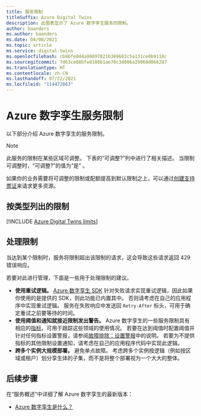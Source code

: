 ```yaml
---
title: 服务限制
titleSuffix: Azure Digital Twins
description: 此图表显示了 Azure 数字孪生服务的限制。
author: baanders
ms.author: baanders
ms.date: 04/08/2021
ms.topic: article
ms.service: digital-twins
ms.openlocfilehash: cb86fe0d4a99897821b389682c5a131ce0b9118c
ms.sourcegitcommit: 7d63ce88bfe8188b1ae70c3d006a29068d066287
ms.translationtype: HT
ms.contentlocale: zh-CN
ms.lasthandoff: 07/22/2021
ms.locfileid: "114472863"
---
```

# <a name="azure-digital-twins-service-limits"></a>Azure 数字孪生服务限制

以下部分介绍 Azure 数字孪生的服务限制。

> [!NOTE]
> 此服务的限制在某些区域可调整。 下表的“可调整?”列中进行了相关描述。 当限制可调整时，“可调整?”的值为“是” 。
>
> 如果你的业务需要将可调整的限制或配额提高到默认限制之上，可以通过[创建支持票证](https://ms.portal.azure.com/#blade/Microsoft_Azure_Support/HelpAndSupportBlade/newsupportrequest)来请求更多资源。

## <a name="limits-by-type"></a>按类型列出的限制

[!INCLUDE [Azure Digital Twins limits](../../includes/digital-twins-limits.md)]

## <a name="working-with-limits"></a>处理限制

当达到某个限制时，服务将限制超出该限制的请求，这会导致这些请求返回 429 错误响应。

若要对此进行管理，下面是一些用于处理限制的建议。
* **使用重试逻辑。** [Azure 数字孪生 SDK](concepts-apis-sdks.md) 针对失败请求实现重试逻辑，因此如果你使用的是提供的 SDK，则此功能已内置其中。 否则请考虑在自己的应用程序中实现重试逻辑。 服务在失败响应中发送回 `Retry-After` 标头，可用于确定重试之前要等待的时间。
* **使用阈值和通知就接近限制发出警告。** Azure 数字孪生的一些服务限制具有相应的[指标](troubleshoot-metrics.md)，可用于跟踪这些领域的使用情况。 若要在达到阈值时配置阈值并针对任何指标设置警报，请参阅[故障排除：设置警报](troubleshoot-alerts.md)中的说明。 若要为不提供指标的其他限制设置通知，请考虑在自己的应用程序代码中实现此逻辑。
* **跨多个实例大规模部署。** 避免单点故障。 考虑跨多个实例按逻辑（例如按区域或租户）划分孪生体的子集，而不是将整个部署视为一个大大的整体。 

## <a name="next-steps"></a>后续步骤

在“服务概述”中详细了解 Azure 数字孪生的最新版本：
* [Azure 数字孪生是什么？](overview.md)

